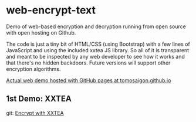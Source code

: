 # web-encrypt-text
Demo of web-based encryption and decryption running from open source with open hosting on Github.

The code is just a tiny bit of HTML/CSS (using Bootstrap) with a few lines of JavaScript and using the included xxtea JS library. So all of it is transparent and meant to be inspected by any web developer to see how it works and that there's no hidden backdoors. Future versions will support other encryption algorithms.

[Actual web demo hosted with GitHub pages at tomosaigon.github.io](https://tomosaigon.github.io/web-encrypt-text/)

## 1st Demo: XXTEA

git: [Encrypt with XXTEA](xxtea)
